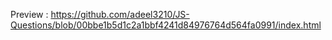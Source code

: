 Preview : https://github.com/adeel3210/JS-Questions/blob/00bbe1b5d1c2a1bbf4241d84976764d564fa0991/index.html
